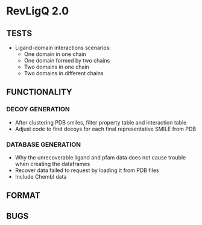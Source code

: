 # RevLigQ 2.0

## TESTS

* Ligand-domain interactions scenarios:
  * One domain in one chain
  * One domain formed by two chains
  * Two domains in one chain
  * Two domains in different chains

## FUNCTIONALITY

### DECOY GENERATION

* After clustering PDB smiles, filter property table and interaction table
* Adjust code to find decoys for each final representative SMILE from PDB

### DATABASE GENERATION

* Why the unrecoverable ligand and pfam data does not cause trouble when creating the dataframes
* Recover data failed to request by loading it from PDB files
* Include Chembl data

## FORMAT

## BUGS
